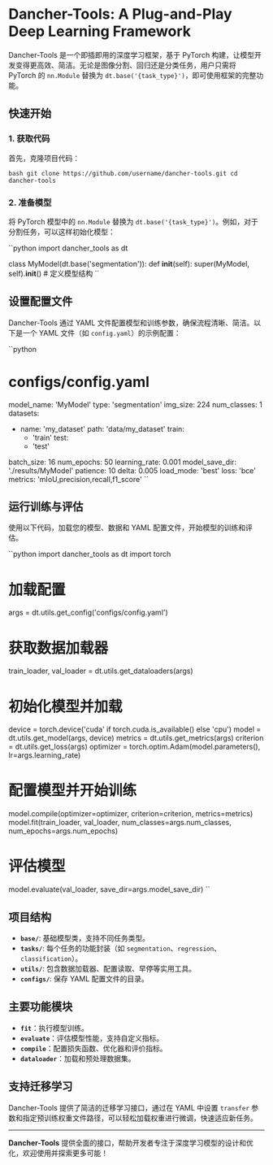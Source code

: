 # Dancher-Tools: A Plug-and-Play Deep Learning Framework

Dancher-Tools 是一个即插即用的深度学习框架，基于 PyTorch 构建，让模型开发变得更高效、简洁。无论是图像分割、回归还是分类任务，用户只需将 PyTorch 的 `nn.Module` 替换为 `dt.base('{task_type}')`，即可使用框架的完整功能。

## 快速开始

### 1. 获取代码

首先，克隆项目代码：

``bash
git clone https://github.com/username/dancher-tools.git
cd dancher-tools
``

### 2. 准备模型

将 PyTorch 模型中的 `nn.Module` 替换为 `dt.base('{task_type}')`。例如，对于分割任务，可以这样初始化模型：

``python
import dancher_tools as dt

class MyModel(dt.base('segmentation')):
    def __init__(self):
        super(MyModel, self).__init__()
        # 定义模型结构
``

## 设置配置文件

Dancher-Tools 通过 YAML 文件配置模型和训练参数，确保流程清晰、简洁。以下是一个 YAML 文件（如 `config.yaml`）的示例配置：

``python
# configs/config.yaml

model_name: 'MyModel'
type: 'segmentation'
img_size: 224
num_classes: 1
datasets:
  - name: 'my_dataset'
    path: 'data/my_dataset'
    train:
      - 'train'
    test:
      - 'test'

batch_size: 16
num_epochs: 50
learning_rate: 0.001
model_save_dir: './results/MyModel'
patience: 10
delta: 0.005
load_mode: 'best'
loss: 'bce'
metrics: 'mIoU,precision,recall,f1_score'
``

## 运行训练与评估

使用以下代码，加载您的模型、数据和 YAML 配置文件，开始模型的训练和评估。

``python
import dancher_tools as dt
import torch

# 加载配置
args = dt.utils.get_config('configs/config.yaml')

# 获取数据加载器
train_loader, val_loader = dt.utils.get_dataloaders(args)

# 初始化模型并加载
device = torch.device('cuda' if torch.cuda.is_available() else 'cpu')
model = dt.utils.get_model(args, device)
metrics = dt.utils.get_metrics(args)
criterion = dt.utils.get_loss(args)
optimizer = torch.optim.Adam(model.parameters(), lr=args.learning_rate)

# 配置模型并开始训练
model.compile(optimizer=optimizer, criterion=criterion, metrics=metrics)
model.fit(train_loader, val_loader, num_classes=args.num_classes, num_epochs=args.num_epochs)

# 评估模型
model.evaluate(val_loader, save_dir=args.model_save_dir)
``

## 项目结构

- **`base/`**: 基础模型类，支持不同任务类型。
- **`tasks/`**: 每个任务的功能封装（如 `segmentation`、`regression`、`classification`）。
- **`utils/`**: 包含数据加载器、配置读取、早停等实用工具。
- **`configs/`**: 保存 YAML 配置文件的目录。

## 主要功能模块

- **`fit`**：执行模型训练。
- **`evaluate`**：评估模型性能，支持自定义指标。
- **`compile`**：配置损失函数、优化器和评价指标。
- **`dataloader`**：加载和预处理数据集。

## 支持迁移学习

Dancher-Tools 提供了简洁的迁移学习接口，通过在 YAML 中设置 `transfer` 参数和指定预训练权重文件路径，可以轻松加载权重进行微调，快速适应新任务。

---

**Dancher-Tools** 提供全面的接口，帮助开发者专注于深度学习模型的设计和优化，欢迎使用并探索更多可能！
